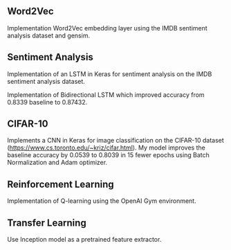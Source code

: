 ## Word2Vec
Implementation Word2Vec embedding layer using the IMDB sentiment analysis dataset and gensim.

## Sentiment Analysis
Implementation of an LSTM in Keras for sentiment analysis on the IMDB sentiment analysis dataset.

Implementation of Bidirectional LSTM which improved accuracy from 0.8339 baseline to 0.87432.

## CIFAR-10
Implements a CNN in Keras for image classification on the CIFAR-10 dataset (https://www.cs.toronto.edu/~kriz/cifar.html).
My model improves the baseline accuracy by 0.0539 to 0.8039 in 15 fewer epochs using Batch Normalization and Adam optimizer.

## Reinforcement Learning
Implementation of Q-learning using the OpenAI Gym environment.

## Transfer Learning
Use Inception model as a pretrained feature extractor.
